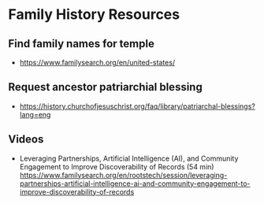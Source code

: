 # Family History Resources

## Find family names for temple

* https://www.familysearch.org/en/united-states/

## Request ancestor patriarchial blessing

* https://history.churchofjesuschrist.org/faq/library/patriarchal-blessings?lang=eng

## Videos

* Leveraging Partnerships, Artificial Intelligence (AI), and Community Engagement to Improve Discoverability of Records (54 min) https://www.familysearch.org/en/rootstech/session/leveraging-partnerships-artificial-intelligence-ai-and-community-engagement-to-improve-discoverability-of-records
